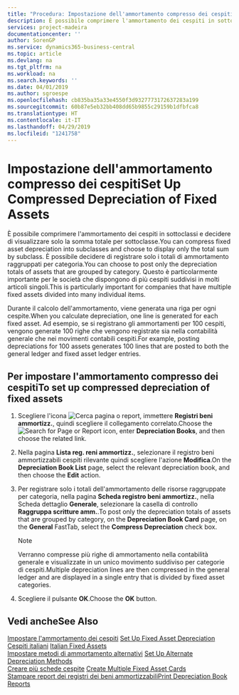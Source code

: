 ```yaml
---
title: "Procedura: Impostazione dell'ammortamento compresso dei cespiti"
description: È possibile comprimere l'ammortamento dei cespiti in sottoclassi e decidere di visualizzare solo la somma totale per sottoclasse.
services: project-madeira
documentationcenter: ''
author: SorenGP
ms.service: dynamics365-business-central
ms.topic: article
ms.devlang: na
ms.tgt_pltfrm: na
ms.workload: na
ms.search.keywords: ''
ms.date: 04/01/2019
ms.author: sgroespe
ms.openlocfilehash: cb835ba35a33e4550f3d9327773172637283a199
ms.sourcegitcommit: 60b87e5eb32bb408dd65b9855c29159b1dfbfca8
ms.translationtype: HT
ms.contentlocale: it-IT
ms.lasthandoff: 04/29/2019
ms.locfileid: "1241758"
---
```

# <a name="set-up-compressed-depreciation-of-fixed-assets"></a><span data-ttu-id="4b992-103">Impostazione dell'ammortamento compresso dei cespiti</span><span class="sxs-lookup"><span data-stu-id="4b992-103">Set Up Compressed Depreciation of Fixed Assets</span></span>
<span data-ttu-id="4b992-104">È possibile comprimere l'ammortamento dei cespiti in sottoclassi e decidere di visualizzare solo la somma totale per sottoclasse.</span><span class="sxs-lookup"><span data-stu-id="4b992-104">You can compress fixed asset depreciation into subclasses and choose to display only the total sum by subclass.</span></span> <span data-ttu-id="4b992-105">È possibile decidere di registrare solo i totali di ammortamento raggruppati per categoria.</span><span class="sxs-lookup"><span data-stu-id="4b992-105">You can choose to post only the depreciation totals of assets that are grouped by category.</span></span> <span data-ttu-id="4b992-106">Questo è particolarmente importante per le società che dispongono di più cespiti suddivisi in molti articoli singoli.</span><span class="sxs-lookup"><span data-stu-id="4b992-106">This is particularly important for companies that have multiple fixed assets divided into many individual items.</span></span>  

<span data-ttu-id="4b992-107">Durante il calcolo dell'ammortamento, viene generata una riga per ogni cespite.</span><span class="sxs-lookup"><span data-stu-id="4b992-107">When you calculate depreciation, one line is generated for each fixed asset.</span></span> <span data-ttu-id="4b992-108">Ad esempio, se si registrano gli ammortamenti per 100 cespiti, vengono generate 100 righe che vengono registrate sia nella contabilità generale che nei movimenti contabili cespiti.</span><span class="sxs-lookup"><span data-stu-id="4b992-108">For example, posting depreciations for 100 assets generates 100 lines that are posted to both the general ledger and fixed asset ledger entries.</span></span>  

## <a name="to-set-up-compressed-depreciation-of-fixed-assets"></a><span data-ttu-id="4b992-109">Per impostare l'ammortamento compresso dei cespiti</span><span class="sxs-lookup"><span data-stu-id="4b992-109">To set up compressed depreciation of fixed assets</span></span>  

1.  <span data-ttu-id="4b992-110">Scegliere l'icona ![Cerca pagina o report](../../media/ui-search/search_small.png "icona Cerca pagina o report"), immettere **Registri beni ammortizz.**, quindi scegliere il collegamento correlato.</span><span class="sxs-lookup"><span data-stu-id="4b992-110">Choose the ![Search for Page or Report](../../media/ui-search/search_small.png "Search for Page or Report icon") icon, enter **Depreciation Books**, and then choose the related link.</span></span>  
2.  <span data-ttu-id="4b992-111">Nella pagina **Lista reg. reni ammortizz.**, selezionare il registro beni ammortizzabili cespiti rilevante quindi scegliere l'azione **Modifica**.</span><span class="sxs-lookup"><span data-stu-id="4b992-111">On the **Depreciation Book List** page, select the relevant depreciation book, and then choose the **Edit** action.</span></span>  
3.  <span data-ttu-id="4b992-112">Per registrare solo i totali dell'ammortamento delle risorse raggruppate per categoria, nella pagina **Scheda registro beni ammortizz.**, nella Scheda dettaglio **Generale**, selezionare la casella di controllo **Raggruppa scritture amm.**.</span><span class="sxs-lookup"><span data-stu-id="4b992-112">To post only the depreciation totals of assets that are grouped by category, on the **Depreciation Book Card** page, on the **General** FastTab, select the **Compress Depreciation** check box.</span></span>  

    > [!NOTE]  
    >  <span data-ttu-id="4b992-113">Verranno compresse più righe di ammortamento nella contabilità generale e visualizzate in un unico movimento suddiviso per categorie di cespiti.</span><span class="sxs-lookup"><span data-stu-id="4b992-113">Multiple depreciation lines are then compressed in the general ledger and are displayed in a single entry that is divided by fixed asset categories.</span></span>  

4.  <span data-ttu-id="4b992-114">Scegliere il pulsante **OK**.</span><span class="sxs-lookup"><span data-stu-id="4b992-114">Choose the **OK** button.</span></span>  

## <a name="see-also"></a><span data-ttu-id="4b992-115">Vedi anche</span><span class="sxs-lookup"><span data-stu-id="4b992-115">See Also</span></span>  
 <span data-ttu-id="4b992-116">[Impostare l'ammortamento dei cespiti](../../fa-how-setup-depreciation.md) </span><span class="sxs-lookup"><span data-stu-id="4b992-116">[Set Up Fixed Asset Depreciation](../../fa-how-setup-depreciation.md) </span></span>  
 <span data-ttu-id="4b992-117">[Cespiti italiani](italian-fixed-assets.md) </span><span class="sxs-lookup"><span data-stu-id="4b992-117">[Italian Fixed Assets](italian-fixed-assets.md) </span></span>  
 <span data-ttu-id="4b992-118">[Impostare metodi di ammortamento alternativi](how-to-set-up-alternate-depreciation-methods.md) </span><span class="sxs-lookup"><span data-stu-id="4b992-118">[Set Up Alternate Depreciation Methods](how-to-set-up-alternate-depreciation-methods.md) </span></span>  
 <span data-ttu-id="4b992-119">[Creare più schede cespite](how-to-create-multiple-fixed-asset-cards.md) </span><span class="sxs-lookup"><span data-stu-id="4b992-119">[Create Multiple Fixed Asset Cards](how-to-create-multiple-fixed-asset-cards.md) </span></span>  
 [<span data-ttu-id="4b992-120">Stampare report dei registri dei beni ammortizzabili</span><span class="sxs-lookup"><span data-stu-id="4b992-120">Print Depreciation Book Reports</span></span>](how-to-print-depreciation-book-reports.md)
